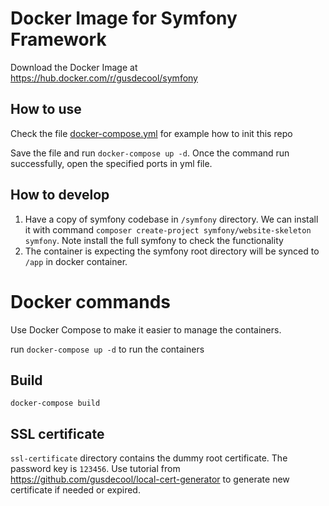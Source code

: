 # Docker Image for Symfony Framework

Download the Docker Image at https://hub.docker.com/r/gusdecool/symfony

## How to use

Check the file [docker-compose.yml](./docker-compose.yml) for example how to init this repo

Save the file and run `docker-compose up -d`. Once the command run successfully, open the specified ports in yml file.

## How to develop

1. Have a copy of symfony codebase in `/symfony` directory. We can install it with command 
    `composer create-project symfony/website-skeleton symfony`. Note install the full symfony to check the functionality
1. The container is expecting the symfony root directory will be synced to `/app` in docker container.

# Docker commands

Use Docker Compose to make it easier to manage the containers.

run `docker-compose up -d` to run the containers

## Build

```shell script
docker-compose build
```

## SSL certificate

`ssl-certificate` directory contains the dummy root certificate. 
The password key is `123456`. Use tutorial from https://github.com/gusdecool/local-cert-generator
to generate new certificate if needed or expired.
